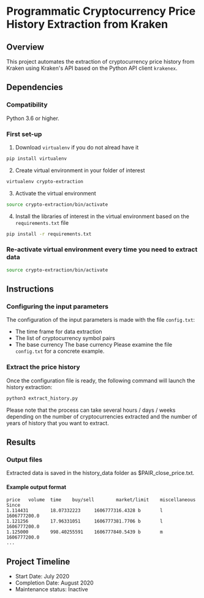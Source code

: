 # Programmatic Cryptocurrency Price History Extraction from Kraken

## Overview
This project automates the extraction of cryptocurrency price history from Kraken using Kraken's API based on the Python 
API client `krakenex`.

## Dependencies
### Compatibility
Python 3.6 or higher.

### First set-up
1. Download `virtualenv` if you do not alread have it
```bash
pip install virtualenv
```
2. Create virtual environment in your folder of interest
```bash
virtualenv crypto-extraction
```
3. Activate the virtual environment
```bash
source crypto-extraction/bin/activate
```
4. Install the libraries of interest in the virtual environment based on the `requirements.txt` file
```bash
pip install -r requirements.txt
```

### Re-activate virtual environment every time you need to extract data
```bash
source crypto-extraction/bin/activate
```


## Instructions
### Configuring the input parameters
The configuration of the input parameters is made with the file `config.txt`:
* The time frame for data extraction
* The list of cryptocurrency symbol pairs
* The base currency The base currency
Please examine the file `config.txt` for a concrete example.

### Extract the price history
Once the configuration file is ready, the following command will launch the history extraction:
```bash
python3 extract_history.py
```
Please note that the process can take several hours / days / weeks depending on the number of cryptocurrencies extracted 
and the number of years of history that you want to extract.

## Results
### Output files
Extracted data is saved in the history_data folder as $PAIR_close_price.txt.

#### Example output format
```
price   volume  time    buy/sell        market/limit    miscellaneous   Since
1.114431        18.07332223     1606777316.4328 b       l               1606777200.0
1.121256        17.96331051     1606777381.7706 b       l               1606777200.0
1.125000        998.40255591    1606777840.5439 b       m               1606777200.0
...
```

## Project Timeline
- Start Date: July 2020
- Completion Date: August 2020
- Maintenance status: Inactive
